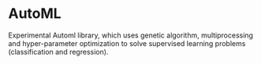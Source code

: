 # AutoML

Experimental Automl library, which uses genetic algorithm, multiprocessing and hyper-parameter optimization to solve supervised learning problems (classification and regression).


